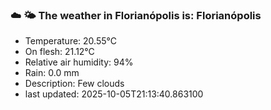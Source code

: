 ### ☁️ 🌤️  The weather in Florianópolis is: Florianópolis

- Temperature: 20.55°C
- On flesh: 21.12°C
- Relative air humidity: 94%
- Rain: 0.0 mm
- Description: Few clouds
- last updated: 2025-10-05T21:13:40.863100
